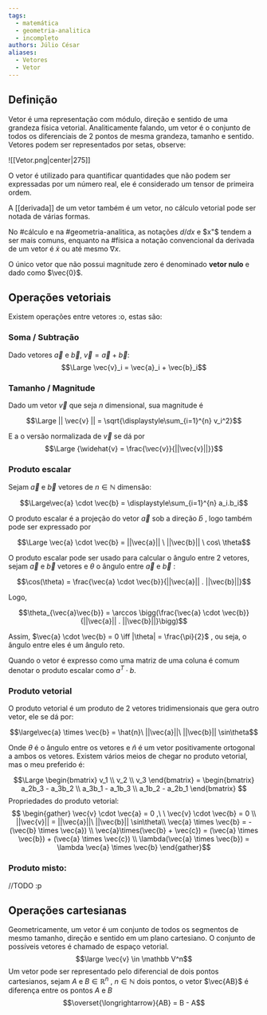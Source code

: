 ```yaml
---
tags:
  - matemática
  - geometria-analitica
  - incompleto
authors: Júlio César
aliases:
  - Vetores
  - Vetor
---
```

## Definição

Vetor é uma representação com módulo, direção e sentido de uma grandeza física vetorial. Analiticamente falando, um vetor é o conjunto de todos os diferenciais de 2 pontos de mesma grandeza, tamanho e sentido. Vetores podem ser representados por setas, observe:

![[Vetor.png|center|275]]

O vetor é utilizado para quantificar quantidades que não podem ser expressadas por um número real, ele é considerado um tensor de primeira ordem.

A [[derivada]] de um vetor também é um vetor, no cálculo vetorial pode ser notada de várias formas.

No #cálculo e na #geometria-analitica, as notações $d/dx$ e $x"$ tendem a ser mais comuns, enquanto na #física a notação convencional da derivada de um vetor é $\dot{x}$ ou até mesmo $\nabla x$.

O único vetor que não possui magnitude zero é denominado **vetor nulo** e dado como $\vec{0}$.
## Operações vetoriais

Existem operações entre vetores :o, estas são:
### Soma / Subtração
Dado vetores $\vec{a}$ e $\vec{b}$, $\vec{v} = \vec{a} + \vec{b}$:
$$\Large \vec{v}_i = \vec{a}_i + \vec{b}_i$$
### Tamanho / Magnitude
Dado um vetor $\overrightarrow{v}$ que seja $n$ dimensional, sua magnitude é

$$\Large || \vec{v} || = \sqrt{\displaystyle\sum_{i=1}^{n} v_i^2}$$

E a o versão normalizada de $\overrightarrow{v}$ se dá por
$$\Large {\widehat{v} = \frac{\vec{v}}{||\vec{v}||}}$$

### Produto escalar
Sejam $\vec{a}$ e $\vec{b}$ vetores de $n \in \mathbb{N}$ dimensão:

$$\Large\vec{a} \cdot \vec{b} = \displaystyle\sum_{i=1}^{n} a_i.b_i$$

O produto escalar é a projeção do vetor $\vec{a}$ sob a direção $\hat{b}$ , logo também pode ser expressado por

$$\Large \vec{a} \cdot \vec{b} = ||\vec{a}|| \ ||\vec{b}|| \ cos\ \theta$$

O produto escalar pode ser usado para calcular o ângulo entre 2 vetores, sejam $\vec{a}$ e $\vec{b}$ vetores e $\theta$ o ângulo entre $\vec{a}$ e $\vec{b}$ :

$$\cos(\theta) = \frac{\vec{a} \cdot \vec{b}}{||\vec{a}|| . ||\vec{b}||}$$

Logo,

$$\theta_{\vec{a}\vec{b}} = \arccos \bigg(\frac{\vec{a} \cdot \vec{b}}{||\vec{a}|| . ||\vec{b}||}\bigg)$$

Assim, $\vec{a} \cdot \vec{b} = 0 \iff |\theta| = \frac{\pi}{2}$ , ou seja, o ângulo entre eles é um ângulo reto. 

Quando o vetor é expresso como uma matriz de uma coluna é comum denotar o produto escalar como $a^T \cdot b$.
### Produto vetorial

O produto vetorial é um produto de 2 vetores tridimensionais que gera outro vetor, ele se dá por:

$$\large\vec{a} \times \vec{b} =  \hat{n}\ ||\vec{a}||\ ||\vec{b}|| \sin\theta$$

Onde $\theta$ é o ângulo entre os vetores e $\hat{n}$ é um vetor positivamente ortogonal a ambos os vetores. Existem vários meios de chegar no produto vetorial, mas o meu preferido é:

$$\Large
\begin{bmatrix}
v_1 \\ v_2 \\ v_3
\end{bmatrix} =
\begin{bmatrix}
a_2b_3 - a_3b_2 \\
a_3b_1 - a_1b_3 \\
a_1b_2 - a_2b_1
\end{bmatrix}
$$
Propriedades do produto vetorial:
$$ \begin{gather} \vec{v} \cdot \vec{a} = 0 ,\ \
\vec{v} \cdot \vec{b} = 0 \\
||\vec{v}|| = ||\vec{a}||\ ||\vec{b}|| \sin\theta\\
\vec{a} \times \vec{b} = - (\vec{b} \times \vec{a}) \\
\vec{a}\times(\vec{b} + \vec{c}) = (\vec{a} \times \vec{b}) + (\vec{a} \times \vec{c}) \\
\lambda(\vec{a} \times \vec{b}) = \lambda \vec{a} \times \vec{b}
\end{gather}$$

### Produto misto:
//TODO :p

## Operações cartesianas

Geometricamente, um vetor é um conjunto de todos os segmentos de mesmo tamanho, direção e sentido em um plano cartesiano. O conjunto de possíveis vetores é chamado de espaço vetorial.
$$\large \vec{v} \in \mathbb V^n$$
Um vetor pode ser representado pelo diferencial de dois pontos cartesianos, sejam $A$ e $B \in \mathbb{R}^n$ , $n \in \mathbb{N}$ dois pontos, o vetor $\vec{AB}$ é diferença entre os pontos $A$ e $B$
$$\overset{\longrightarrow}{AB} = B - A$$ 
